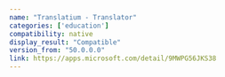 ```yaml
---
name: "Translatium - Translator"
categories: ['education']
compatibility: native
display_result: "Compatible"
version_from: "50.0.0.0"
link: https://apps.microsoft.com/detail/9MWPG56JKS38
---
```

